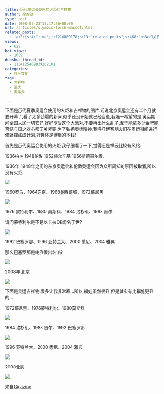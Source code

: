 ```yaml
---
title: 历代奥运会使用的火炬和吉祥物
author: 摩摩诘
type: post
date: 2008-07-23T13:17:56+00:00
url: /articles/olympic-torch-mascot.html
related_posts:
  - 'a:2:{s:4:"time";i:1224880178;s:13:"related_posts";s:468:"<h3>相关日志</h3><ul class="related_post"><li><a href="http://www.digglife.cn/articles/beijing-olympic-online.html" title="网上在线观看北京奥运会直播的几种方法">网上在线观看北京奥运会直播的几种方法</a></li><li><a href="http://www.digglife.cn/articles/it%e7%95%8c%e6%9c%80%e7%b3%9f%e7%b3%95%e7%9a%8415%e4%b8%aa%e5%90%89%e7%a5%a5%e7%89%a9.html" title="IT界最糟糕的15个吉祥物">IT界最糟糕的15个吉祥物</a></li></ul>";}'
views:
  - 629
bot_views:
  - 1609
duoshuo_thread_id:
  - 1154125469839262101
categories:
  - 社会文化
tags:
  - 吉祥物
  - 圣火
  - 奥运会

---
```

下面是历代夏季奥运会使用的火炬和吉祥物的图片.话说北京奥运会还有半个月就要开幕了,看了太多劲爆的新闻,似乎还没开始就已经疲惫,我唯一希望的是,奥运期间全国人民一切安好,好好享受这个大派对,不要再出什么乱子,至于能拿多少金牌能否结与国之欢心都无关紧要.为了弘扬奥运精神,我呼吁博客朋友们在奥运期间进行<a title="6周内让你能连续做满100个俯卧撑" href="https://www.digglife.net/articles/100-push-ups-6-weeks.html" target="_blank">俯卧撑练成计划</a>,好身体是博起的本钱!

<!--more-->

首先是历代奥运会使用的火炬,我仔细看了一下,觉得还是祥云比较有风格:

1936柏林 1948伦敦 1952赫尔辛基 1956斯德哥尔摩.

1936年-1948年之间的东京奥运会和伦敦奥运会因为众所周知的原因被取消,所以没有火炬.

[![][1]][2]

1960罗马、1964东京、1968墨西哥城、1972慕尼黑

[![][3]][4]

1976 蒙特利尔、1980 莫斯科、1984 洛杉矶、1988 首尔.

请问蒙特利尔是不是以卡拉OK闻名于世?

[![][5]][6]

1992 巴塞罗那、1996 亚特兰大、2000 悉尼、2004 雅典

那么巴塞罗那是喇叭很出名咯?

[![][7]][8]

2008年 北京

[![][9]][10]

下面是奥运吉祥物.很多让我非常寒&#8230;所以,福娃虽然很丑,但是其实有比福娃更丑的&#8230;

1972慕尼黑、1976蒙特利尔、1980莫斯科

[![][11]][12]

1984 洛杉矶、1988 首尔、1992 巴塞罗那

[![][13]][14]

1996 亚特兰大、2000 悉尼、2004 雅典

[![][15]][16]

2008北京

[![][17]][18]

来自<a href="http://gigazine.net/index.php?/news/comments/20080723_olympic_summergames/" target="_blank">Gigazine</a>

 [1]: https://www.digglife.net/qiniu/2609/image/198d3658b2762cf11535917a206ed8a4.jpg
 [2]: http://picasaweb.google.com/digglifeshow/Beijing2008/photo#5226068991515240962
 [3]: https://www.digglife.net/qiniu/2609/image/d9633d4026cbd385a670ddad23f73da6.jpg
 [4]: http://picasaweb.google.com/digglifeshow/Beijing2008/photo#5226068992821786274
 [5]: https://www.digglife.net/qiniu/2609/image/a6c405119c86cbdca9c31943f5865dc8.jpg
 [6]: http://picasaweb.google.com/digglifeshow/Beijing2008/photo#5226068996449602594
 [7]: https://www.digglife.net/qiniu/2609/image/16c8fb1353c5ab3baa079413a4080892.jpg
 [8]: http://picasaweb.google.com/digglifeshow/Beijing2008/photo#5226068997795897506
 [9]: https://www.digglife.net/qiniu/2609/image/2ef5177d74577897d50e86215386deff.jpg
 [10]: http://picasaweb.google.com/digglifeshow/Beijing2008/photo#5226075479161226946
 [11]: https://www.digglife.net/qiniu/2609/image/800af4e79a67580ad0a3e745835f2e41.png
 [12]: http://picasaweb.google.com/digglifeshow/Beijing2008/photo#5226081287243973858
 [13]: https://www.digglife.net/qiniu/2609/image/e0ca4fa61aa2e16e4af2984e26ad7eeb.png
 [14]: http://picasaweb.google.com/digglifeshow/Beijing2008/photo#5226081289928520962
 [15]: https://www.digglife.net/qiniu/2609/image/c0f00556bfc6f78afa851e7f6b8fc90d.png
 [16]: http://picasaweb.google.com/digglifeshow/Beijing2008/photo#5226081290055368738
 [17]: https://www.digglife.net/qiniu/2609/image/1a6b345502d9a3a896c7cf88bf0ca0e9.jpg
 [18]: http://picasaweb.google.com/digglifeshow/Beijing2008/photo#5226082543788958226
